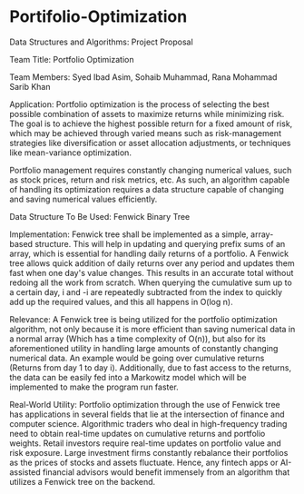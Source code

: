 # Portifolio-Optimization
Data Structures and Algorithms: Project Proposal



Team Title: Portfolio Optimization

Team Members: Syed Ibad Asim, Sohaib Muhammad, Rana Mohammad Sarib Khan

Application: Portfolio optimization is the process of selecting the best possible combination of assets to maximize returns while minimizing risk. The goal is to achieve the highest possible return for a fixed amount of risk, which may be achieved through varied means such as risk-management strategies like diversification or asset allocation adjustments, or techniques like mean-variance optimization.


Portfolio management requires constantly changing numerical values, such as stock prices, return and risk metrics, etc. As such, an algorithm capable of handling its optimization requires a data structure capable of changing and saving numerical values efficiently.

Data Structure To Be Used: Fenwick Binary Tree

Implementation: Fenwick tree shall be implemented as a simple, array-based structure. This will help in updating and querying prefix sums of an array, which is essential for handling daily returns of a portfolio. A Fenwick tree allows quick addition of daily returns over any period and updates them fast when one day's value changes. This results in an accurate total without redoing all the work from scratch. When querying the cumulative sum up to a certain day, i and -i are repeatedly subtracted from the index to quickly add up the required values, and this all happens in O(log n).

Relevance: A Fenwick tree is being utilized for the portfolio optimization algorithm, not only because it is more efficient than saving numerical data in a normal array (Which has a time complexity of O(n)), but also for its aforementioned utility in handling large amounts of constantly changing numerical data. An example would be going over cumulative returns (Returns from day 1 to day i). Additionally, due to fast access to the returns, the data can be easily fed into a Markowitz model which will be implemented to make the program run faster.

Real-World Utility: Portfolio optimization through the use of Fenwick tree has applications in several fields that lie at the intersection of finance and computer science. Algorithmic traders who deal in high-frequency trading need to obtain real-time updates on cumulative returns and portfolio weights. Retail investors require real-time updates on portfolio value and risk exposure. Large investment firms constantly rebalance their portfolios as the prices of stocks and assets fluctuate. Hence, any fintech apps or AI-assisted financial advisors would benefit immensely from an algorithm that utilizes a Fenwick tree on the backend.
